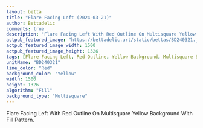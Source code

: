 ```yaml
---
layout: betta
title: "Flare Facing Left (2024-03-21)"
author: Bettadelic
comments: true
description: "Flare Facing Left With Red Outline On Multisquare Yellow Background With Fill Pattern."
actpub_featured_image: "https://bettadelic.art/static/bettas/BD240321.jpg"
actpub_featured_image_width: 1500
actpub_featured_image_height: 1326
tags: [Flare Facing Left, Red Outline, Yellow Background, Multisquare Background Pattern, Fill Pattern, March 2024]
unitName: "BD240321"
line_color: "Red"
background_color: "Yellow"
width: 1500
height: 1326
algorithm: "Fill"
background_type: "Multisquare"
---
```


Flare Facing Left With Red Outline On Multisquare Yellow Background With Fill Pattern.
